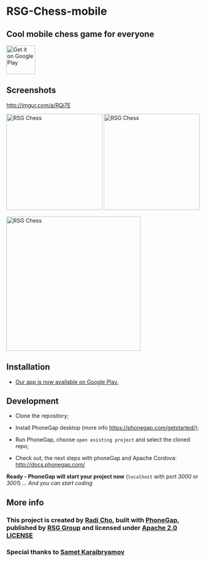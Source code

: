 # RSG-Chess-mobile
## Cool mobile chess game for everyone

<a href='https://play.google.com/store/apps/details?id=com.rsg.chess&pcampaignid=MKT-Other-global-all-co-prtnr-py-PartBadge-Mar2515-1'><img height='75' alt='Get it on Google Play' src='https://play.google.com/intl/en_us/badges/images/generic/en_badge_web_generic.png'/></a>

## Screenshots
http://imgur.com/a/RQi7E

<img src="https://lh3.googleusercontent.com/EKmMYr1vAjN0zluTZmk05htr5572HclMT0VWWpuuKYrYUOxosQba9nDpYu-uypGr_w=h900-rw" alt="RSG Chess" width="250"/> <img src="https://i.imgur.com/f90eOrJ.png" alt="RSG Chess" width="250"/> 

<img src="https://i.imgur.com/VTBsoL4.png" alt="RSG Chess" width="350"/>

## Installation
* [Our app is now available on Google Play.](https://play.google.com/store/apps/details?id=com.rsg.chess)

## Development
* Clone the repository;
* Install PhoneGap desktop (more info https://phonegap.com/getstarted/);
* Run PhoneGap, choose `open existing project` and select the cloned repo;

* Check out, the next steps with phoneGap and Apache Cordova: http://docs.phonegap.com/

__Ready - PhoneGap will start your project now__ (`localhost` with port _3000_ or _3001_)
_... And you can start coding_

## More info
### This project is created by [Radi Cho](https://github.com/radi-cho), built with [PhoneGap](https://phonegap.com/#benefits), published by [RSG Group](https://github.com/RSG-Group) and licensed under [Apache 2.0 LICENSE](https://github.com/RSG-Group/Chess/blob/master/LICENSE)
### Special thanks to [Samet Karaibryamov](https://github.com/samet-karaibryamov)
